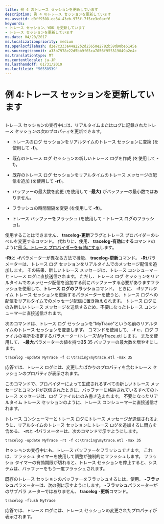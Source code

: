 ```yaml
---
title: 例 4 のトレース セッションを更新しています
description: 例 4 のトレース セッションを更新しています
ms.assetid: d0ff9508-cc34-43eb-975f-7f5ce3c0acf6
keywords:
- トレース セッション、WDK を更新しています
- トレース セッションを更新しています
ms.date: 04/20/2017
ms.localizationpriority: medium
ms.openlocfilehash: d2e7c333a44a22b2d25650e2782b58d90be6145e
ms.sourcegitcommit: a33b7978e22d5bb9f65ca7056f955319049a2e4c
ms.translationtype: MT
ms.contentlocale: ja-JP
ms.lasthandoff: 01/31/2019
ms.locfileid: "56550539"
---
```

# <a name="example-4-updating-a-trace-session"></a>例 4:トレース セッションを更新しています

## <span id="ddk_updating_a_trace_session_tools"></span><span id="DDK_UPDATING_A_TRACE_SESSION_TOOLS"></span>

トレース セッションの実行中には、リアルタイムまたはログに記録されたトレース セッションの次のプロパティを更新できます。

-   トレースのログ セッションをリアルタイムのトレース セッションに変換 (を使用して **-f**)。

-   既存のトレース ログ セッションの新しいトレース ログを作成 (を使用して **-f**)。

-   既存のトレース ログ セッションをリアルタイムのトレース メッセージの配信を追加 (を使用して **-rt**)。

-   バッファーの最大数を変更 (を使用して **-最大)** がバッファーの最小数ではありません。

-   フラッシュの時間間隔を変更 (を使用して **-ft**)。

-   トレース バッファーをフラッシュ (を使用して **-** トレース ログのフラッシュ)。

使用することはできません、 **tracelog-更新**フラグとトレース プロバイダーのレベルを変更するコマンド。 代わりに、使用、 **tracelog-有効にする**コマンドのように[例 5。トレース プロバイダーを有効にする](example-5--enabling-trace-providers.md)します。

**-Rt**と **-f**パラメーターが異なる方法で機能、 **tracelog-更新**コマンド。 **-Rt**パラメーターは、トレース ログ セッションをリアルタイムでのメッセージ配信を追加します。 その結果、新しいトレース メッセージは、トレース コンシューマーとトレース ログに直接送信されます。 ただし、トレース ログ セッションをリアルタイムでのメッセージ配信を追加する前にバッファーする必要がありますフラッシュを使用して、**トレース ログのフラッシュ**コマンド。 ときに、 **-f**リアルタイム トレース セッションを更新するパラメーターを使うと、トレース ログへの配信をリアルタイムでのメッセージ配信に置き換えられます。 トレース ログにのみ新しいトレース メッセージを送信するため、不要になったトレース コンシューマーに直接送信されます。

次のコマンドは、トレース ログ セッションを"MyTrace"という名前のリアルタイムのトレース セッションを変更します。 コマンドを使用して、 **-f** c:、ログ ファイルの場所を指定するパラメーター\\トレース\\MyTrace.etl します。 またを使用して、 **-最大**パラメーターの値を持つ**35** 35 バッファーの最大数を増やすにします。

```
tracelog -update MyTrace -f c:\tracing\mytrace.etl -max 35
```

応答では、トレース ログには、変更したばかりのプロパティを含むトレース セッションのプロパティが表示されます。

このコマンドで、プロバイダーによって生成されるすべての新しいトレース メッセージとコマンドが送信されたときに、バッファーに格納されているすべてのトレース メッセージは、ログ ファイルにのみ書き込まれます。 不要になったリアルタイム トレース セッションのように、トレース コンシューマーに直接送信されます。

トレース コンシューマーとトレース ログにトレース メッセージが送信されるように、リアルタイムのトレース セッションにトレース ログを追加するに両方を含める、 **-rt**と **-f**パラメーターは、次のコマンドで示すようにします。

```
tracelog -update MyTrace -rt -f c:\tracing\mytrace.etl -max 35
```

セッションの実行中にも、トレース バッファーをフラッシュできます。 これは、フラッシュ タイマーを使用して調整が強制的にフラッシュします。 フラッシュ タイマーの有効期限が切れると、トレース セッションを停止すると、システムは、バッファーをもう一度フラッシュされます。

既存のトレース セッションのバッファーをフラッシュするには、使用、 **-フラッシュ**パラメーターは、次の例に示すようにします。 **-フラッシュ**パラメーターがのサブパラ メーターではありません、 **tracelog** **-更新**コマンド。

```
tracelog -flush MyTrace
```

応答では、トレース ログには、トレース セッションの変更されたプロパティが表示されます。
